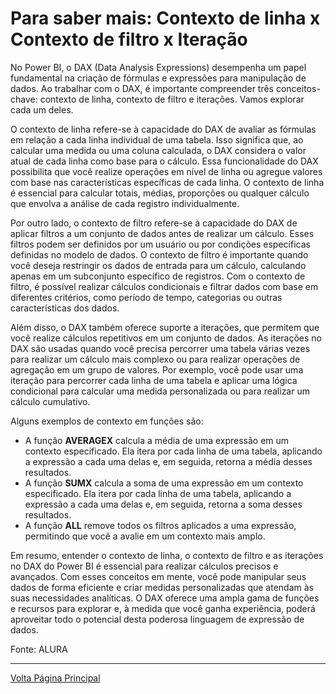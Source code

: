 #  Para saber mais: Contexto de linha x Contexto de filtro x Iteração

No Power BI, o DAX (Data Analysis Expressions) desempenha um papel fundamental na criação de fórmulas e expressões para manipulação de dados. Ao trabalhar com o DAX, é importante compreender três conceitos-chave: contexto de linha, contexto de filtro e iterações. Vamos explorar cada um deles.

O contexto de linha refere-se à capacidade do DAX de avaliar as fórmulas em relação a cada linha individual de uma tabela. Isso significa que, ao calcular uma medida ou uma coluna calculada, o DAX considera o valor atual de cada linha como base para o cálculo. Essa funcionalidade do DAX possibilita que você realize operações em nível de linha ou agregue valores com base nas características específicas de cada linha. O contexto de linha é essencial para calcular totais, médias, proporções ou qualquer cálculo que envolva a análise de cada registro individualmente.

Por outro lado, o contexto de filtro refere-se à capacidade do DAX de aplicar filtros a um conjunto de dados antes de realizar um cálculo. Esses filtros podem ser definidos por um usuário ou por condições específicas definidas no modelo de dados. O contexto de filtro é importante quando você deseja restringir os dados de entrada para um cálculo, calculando apenas em um subconjunto específico de registros. Com o contexto de filtro, é possível realizar cálculos condicionais e filtrar dados com base em diferentes critérios, como período de tempo, categorias ou outras características dos dados.

Além disso, o DAX também oferece suporte a iterações, que permitem que você realize cálculos repetitivos em um conjunto de dados. As iterações no DAX são usadas quando você precisa percorrer uma tabela várias vezes para realizar um cálculo mais complexo ou para realizar operações de agregação em um grupo de valores. Por exemplo, você pode usar uma iteração para percorrer cada linha de uma tabela e aplicar uma lógica condicional para calcular uma medida personalizada ou para realizar um cálculo cumulativo.

Alguns exemplos de contexto em funções são:

- A função **AVERAGEX** calcula a média de uma expressão em um contexto especificado. Ela itera por cada linha de uma tabela, aplicando a expressão a cada uma delas e, em seguida, retorna a média desses resultados.
- A função **SUMX** calcula a soma de uma expressão em um contexto especificado. Ela itera por cada linha de uma tabela, aplicando a expressão a cada uma delas e, em seguida, retorna a soma desses resultados.
- A função **ALL** remove todos os filtros aplicados a uma expressão, permitindo que você a avalie em um contexto mais amplo.

Em resumo, entender o contexto de linha, o contexto de filtro e as iterações no DAX do Power BI é essencial para realizar cálculos precisos e avançados. Com esses conceitos em mente, você pode manipular seus dados de forma eficiente e criar medidas personalizadas que atendam às suas necessidades analíticas. O DAX oferece uma ampla gama de funções e recursos para explorar e, à medida que você ganha experiência, poderá aproveitar todo o potencial desta poderosa linguagem de expressão de dados.

Fonte: ALURA


---------------------
[Volta Página Principal](/README.md)